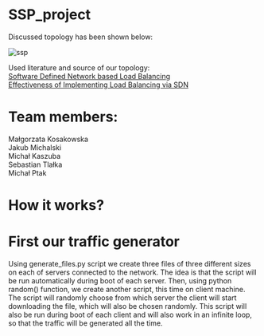 # SSP_project
Discussed topology has been shown below:


![ssp](https://github.com/kubenty223/SSP_project/assets/56135959/13c0df6b-8bf9-4117-ab7f-f6cb27f18c0d)


Used literature and source of our topology:  
[Software Defined Network based Load Balancing](https://thesai.org/Downloads/Volume13No4/Paper_14-Software_Defined_Network_based_Load_Balancing.pdf)  
[Effectiveness of Implementing Load Balancing via SDN](https://interscity.org/assets/sdn_load_balancing_2019.pdf)

# Team members:  
Małgorzata Kosakowska  
Jakub Michalski  
Michał Kaszuba  
Sebastian Tlałka  
Michał Ptak

# How it works?
  # First our traffic generator
Using generate_files.py script we create three files of three different sizes on each of servers connected to the network. The idea is that the script will be run automatically during boot of each server.
Then, using python random() function, we create another script, this time on client machine. The script will randomly choose from which server the client will start downloading the file, which will also be chosen randomly.
This script will also be run during boot of each client and will also work in an infinite loop, so that the traffic will be generated all the time.
